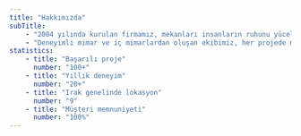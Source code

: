 ```yaml
---
title: "Hakkımızda"
subTitle:
    - "2004 yılında kurulan firmamız, mekanları insanların ruhunu yücelten olağanüstü yaşam alanlarına dönüstürmektedir. Özgün yaklaşımımızla mimarlık hassasiyetini iç mekan tasarım sanatıyla mükemmel bir uyum içinde birleştirerek, ilham verici ve yenilikçi ortamlar yaratıyoruz."
    - "Deneyimli mimar ve iç mimarlardan oluşan ekibimiz, her projede müşterilerimizin hayallerini gerçeğe dönüştürmek için onlarla yakın işbirliği içinde çalışıyor. İşlevselliği, yeniliği ve estetik değerleri bir araya getirerek, sıradanlığın ötesine geçen ve unutulmaz izler bırakan mekanlar tasarlıyoruz."
statistics:
    - title: "Başarılı proje"
      number: "100+"
    - title: "Yıllık deneyim"
      number: "20+"
    - title: "Irak genelinde lokasyon"
      number: "9"
    - title: "Müşteri memnuniyeti"
      number: "100%"
---
```

